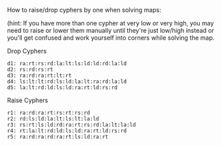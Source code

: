 How to raise/drop cyphers by one when solving maps:


(hint: If you have more than one cypher at very low or very high, you
 may need to raise or lower them manually until they're just low/high 
instead or you'll get confused and work yourself into corners while 
solving the map. 


Drop Cyphers

```
d1: ra:rt:rs:rd:la:lt:ls:ld:ld:rd:la:ld
d2: rs:rd:rs:rt
d3: ra:rd:ra:rt:lt:rt
d4: ls:lt:lt:rd:ls:ld:la:lt:ra:rd:la:ld
d5: la:lt:rd:ld:ls:ld:ra:rt:ld:rs:rd
```

Raise Cyphers

```
r1: ra:rd:ra:rt:rs:rt:rs:rd
r2: rd:ls:ld:la:lt:ls:lt:la:ld
r3: rs:rt:ls:ld:rd:ra:rt:rs:rd:la:lt:la:ld
r4: rt:la:lt:rd:ld:ls:ld:ra:rt:ld:rs:rd
r5: ra:rd:ra:rd:ra:rt:ls:ld:ra:rt
```
